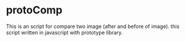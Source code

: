 protoComp
=========

This is an script for compare two image (after and before of image). this script written in javascript with prototype library.
